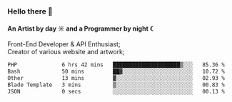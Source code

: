 ### Hello there 👋
#### An Artist by day ☼ and a Programmer by night ☾

Front-End Developer & API Enthusiast;<br>
Creator of various website and artwork;

<!--START_SECTION:waka-->

```txt
PHP              6 hrs 42 mins   █████████████████████▒░░░   85.36 %
Bash             50 mins         ██▓░░░░░░░░░░░░░░░░░░░░░░   10.72 %
Other            13 mins         ▓░░░░░░░░░░░░░░░░░░░░░░░░   02.93 %
Blade Template   3 mins          ▒░░░░░░░░░░░░░░░░░░░░░░░░   00.83 %
JSON             0 secs          ░░░░░░░░░░░░░░░░░░░░░░░░░   00.13 %
```

<!--END_SECTION:waka-->

<!--unk0e-ctrlmd-blitzh-Klöggr-https://codepen.io/nikillpop/pen/VdJjJW-->
